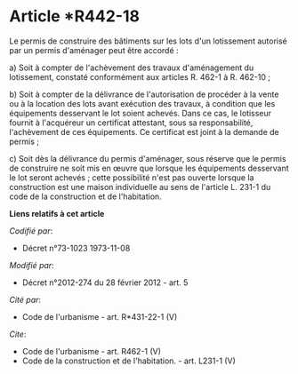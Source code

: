 # Article *R442-18

Le permis de construire des bâtiments sur les lots d'un lotissement autorisé par un permis d'aménager peut être accordé :

a) Soit à compter de l'achèvement des travaux d'aménagement du lotissement, constaté conformément aux articles R. 462-1 à R.
462-10 ;

b) Soit à compter de la délivrance de l'autorisation de procéder à la vente ou à la location des lots avant exécution des
travaux, à condition que les équipements desservant le lot soient achevés. Dans ce cas, le lotisseur fournit à l'acquéreur un
certificat attestant, sous sa responsabilité, l'achèvement de ces équipements. Ce certificat est joint à la demande de
permis ;

c) Soit dès la délivrance du permis d'aménager, sous réserve que le permis de construire ne soit mis en œuvre que lorsque les
équipements desservant le lot seront achevés ; cette possibilité n'est pas ouverte lorsque la construction est une maison
individuelle au sens de l'article L. 231-1 du code de la construction et de l'habitation.

**Liens relatifs à cet article**

_Codifié par_:

  - Décret n°73-1023 1973-11-08

_Modifié par_:

  - Décret n°2012-274 du 28 février 2012 - art. 5

_Cité par_:

  - Code de l'urbanisme - art. R*431-22-1 (V)

_Cite_:

  - Code de l'urbanisme - art. R462-1 (V)
  - Code de la construction et de l'habitation. - art. L231-1 (V)
